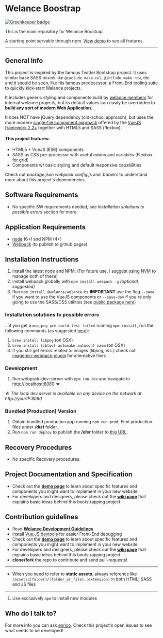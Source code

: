 # Welance Boostrap

[![Greenkeeper badge](https://badges.greenkeeper.io/welance/welance-bs.svg)](https://greenkeeper.io/)

This is the main repository for Welance Boostrap.

A starting point servable through npm. [View demo](https://welance.github.io/welance-bs/) to see all features.

- - -

## General Info

This project is inspired by the famous Twitter Bootstrap project.
It uses similar base SASS mixins like `@include make-col`, `@include make-row`, etc. and it should be seen, like his famous predecessor, a Front-End tooling suite to quickly kick-start Welance projects.

It includes generic styling and components build by [welance members](https://welance.com) for internal welance projects, but its default values can easily be overridden to **build any sort of modern Web Application**.

It does NOT have jQuery dependency (old-school approach), but uses the more modern [single-file component approach](https://vuejs.org/v2/guide/single-file-components.html) offered by the [VueJS framework 2.2+](https://vuejs.org/v2/) together with HTML5 and SASS (flexbox).

#### This project features:
* HTML5 + VueJS (ES6) components
* SASS as CSS pre-processor with useful mixins and variables (Flexbox for grid)
* Components w/ basic styling and default responsive capabilities

Check out _package.json_ _webpack.config.js_ and _.babelrc_ to understand more about this project's dependencies.


## Software Requirements
* No specific SW requirements needed, see _Installation solutions to possible errors_ section for more.

## Application Requirements

* [node](https://nodejs.org/en/) (6+) and NPM (4+)
* [Webpack](https://github.com/webpack/webpack) (to publish to github pages)

## Installation Instructions

1. Install the latest [node](https://nodejs.org/en/) and NPM. (For future use, I suggest using [NVM](https://github.com/creationix/nvm) to manage both of these)
2. Install webpack globally with `npm install webpack -g` _(optional, suggested)_
3. Run `npm install @welance/welance-bs` 
**IMPORTANT** use the flag `--save` if you want to use the VueJS components or `--save-dev` if you're only going to use the SASS/CSS utilities (see [public package here](https://www.npmjs.com/package/@welance/welance-bs))

### Installation solutions to possible errors
...if you get a `mozjpeg pre-build test failed` running `npm install`, run the following commands (as suggested [here](https://github.com/tcoopman/image-webpack-loader/issues/49)):

1. `brew install libpng` (on OSX)
2. `brew install libtool automake autoconf nasm` (on OSX)
3. If you still get errors related to images (_libpng, etc._) check out [imagemin-webpack-plugin](https://github.com/Klathmon/imagemin-webpack-plugin) for alternative fixes

### Development

1. Run webpack-dev-server with `npm run dev` and navigate to [http://localhost:8080](http://localhost:8080) **☆**

**☆** _The local dev server is available on any device on the network at http://yourIP:8080_

### Bundled (Production) Version
1. Obtain bundled production app running `npm run prod`. Find production files under **_/dist_** folder.
2. Run `npm run deploy` to publish the **_/dist_** folder to [this URL](https://welance.github.io/welance-bs/).

## Recovery Procedures
* No specific Recovery procedures.

## Project Documentation and Specification

* Check out the **[demo page](https://welance.github.io/welance-bs/)** to learn about specific features and components you might want to implement in your new website
* For developers and designers, please check out the **[wiki page](https://github.com/welance/welance-bs/wiki)** that explains basic ideas behind this bootstrapping project

## Contribution guidelines

* Read **[Welance Development Guidelines](https://welance-handbook.herokuapp.com/welance-development-guidelines.html)**
* Install [Vue.JS devtools](https://chrome.google.com/webstore/detail/vuejs-devtools/nhdogjmejiglipccpnnnanhbledajbpd) for easier Front-End debugging
* Check out the **[demo page](https://welance.github.io/welance-bs/)** to learn about specific features and components you might want to implement in your new website
* For developers and designers, please check out the **[wiki page](https://github.com/welance/welance-bs/wiki)** that explains basic ideas behind this bootstrapping project
* **clone/fork** the repo to contribute and send pull-requests!


- - -

* When you need to refer to **static assets**, always reference like `/assets/[folder]/[folder_or_file].[extension]` in both HTML, SASS and JS files

- - -

1. Use exclusively `npm` to install new modules

## Who do I talk to?

For more info you can ask [enrico](https://github.com/ricricucit/).
Check this project's open issues to see what needs to be developed!
